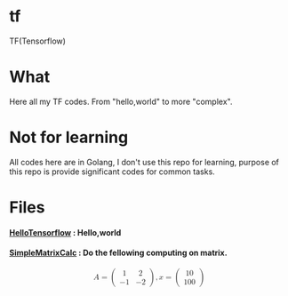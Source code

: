 # tf
TF(Tensorflow)

# What 
Here all my TF codes. From "hello,world" to more "complex".

# Not for learning
All codes here are in Golang, I don't use this repo for learning, purpose of this repo is provide significant codes for common tasks.


# Files

#### [HelloTensorflow](HelloTensorflow.go)  : Hello,world 

#### [SimpleMatrixCalc](SimpleMatrixCalc.go) : Do the fellowing computing on matrix. 
<math xmlns="http://www.w3.org/1998/Math/MathML" display="block">
  <mi>A</mi>
  <mo>=</mo>
  <mrow>
    <mo>(</mo>
    <mtable columnalign="center center" rowspacing="4pt" columnspacing="1em">
      <mtr>
        <mtd>
          <mn>1</mn>
        </mtd>
        <mtd>
          <mn>2</mn>
        </mtd>
      </mtr>
      <mtr>
        <mtd>
          <mo>&#x2212;<!-- − --></mo>
          <mn>1</mn>
        </mtd>
        <mtd>
          <mo>&#x2212;<!-- − --></mo>
          <mn>2</mn>
        </mtd>
      </mtr>
    </mtable>
    <mo>)</mo>
  </mrow>
  <mo>,</mo>
  <mi>x</mi>
  <mo>=</mo>
  <mrow>
    <mo>(</mo>
    <mtable rowspacing="4pt" columnspacing="1em">
      <mtr>
        <mtd>
          <mn>10</mn>
        </mtd>
      </mtr>
      <mtr>
        <mtd>
          <mn>100</mn>
        </mtd>
      </mtr>
    </mtable>
    <mo>)</mo>
  </mrow>
</math>
